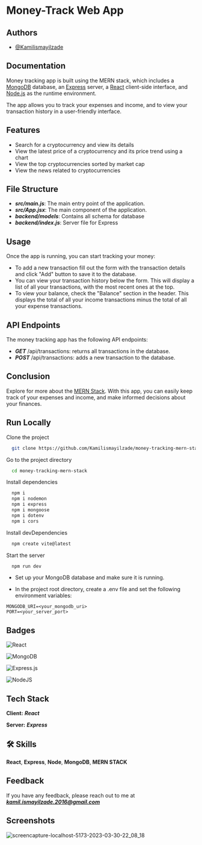 
# Money-Track Web App




## Authors

- [@Kamilismayilzade](https://www.github.com/Kamilismayilzade)


## Documentation

Money tracking app is built using the MERN stack, which includes a [MongoDB](https://www.mongodb.com/cloud/atlas/lp/try4?utm_content=rlsavisitor&utm_source=google&utm_campaign=search_gs_pl_evergreen_atlas_core_retarget-brand_gic-null_emea-all_ps-all_desktop_eng_lead&utm_term=mongodb&utm_medium=cpc_paid_search&utm_ad=e&utm_ad_campaign_id=14412646455&adgroup=131761126492&cq_cmp=14412646455&gclid=CjwKCAjw5pShBhB_EiwAvmnNV4k66VB5v5wKgReGu4166hKksJGPKW3poYDBLTlILVgMPCim0HBFiBoCG5MQAvD_BwE) database, an [Express](https://expressjs.com/) server, a [React](https://react.dev/) client-side interface, and [Node.js](https://nodejs.org/en) as the runtime environment.

The app allows you to track your expenses and income, and to view your transaction history in a user-friendly interface.
## Features

- Search for a cryptocurrency and view its details
- View the latest price of a cryptocurrency and its price trend using a chart
- View the top cryptocurrencies sorted by market cap
- View the news related to cryptocurrencies


## File Structure

- ***src/main.js***: The main entry point of the application.
- ***src/App.jsx***: The main component of the application.
- ***backend/models***: Contains all schema for database
- ***backend/index.js***: Server file for Express


## Usage
Once the app is running, you can start tracking your money:

- To add a new transaction fill out the form with the transaction details and click "Add" button to save it to the database.
- You can view your transaction history below the form. This will display a list of all your transactions, with the most recent ones at the top.
- To view your balance, check the "Balance" section in the header. This displays the total of all your income transactions minus the total of all your expense transactions.

## API Endpoints
The money tracking app has the following API endpoints:

- ***GET*** /api/transactions: returns all transactions in the database.
- ***POST*** /api/transactions: adds a new transaction to the database.



## Conclusion

Explore for more about the [MERN Stack](https://www.mongodb.com/mern-stack). With this app, you can easily keep track of your expenses and income, and make informed decisions about your finances. 
## Run Locally

Clone the project

```bash
  git clone https://github.com/Kamilismayilzade/money-tracking-mern-stack
```

Go to the project directory

```bash
  cd money-tracking-mern-stack
```

Install dependencies

```bash
  npm i
  npm i nodemon
  npm i express
  npm i mongoose
  npm i dotenv
  npm i cors
```

Install devDependencies

```bash
  npm create vite@latest
```

Start the server

```bash
  npm run dev
```

- Set up your MongoDB database and make sure it is running.

- In the project root directory, create a .env file and set the following environment variables:

```
MONGODB_URI=<your_mongodb_uri>
PORT=<your_server_port>
```


## Badges

![React](https://img.shields.io/badge/react-%2320232a.svg?style=for-the-badge&logo=react&logoColor=%2361DAFB) 

![MongoDB](https://img.shields.io/badge/MongoDB-%234ea94b.svg?style=for-the-badge&logo=mongodb&logoColor=white) 

![Express.js](https://img.shields.io/badge/express.js-%23404d59.svg?style=for-the-badge&logo=express&logoColor=%2361DAFB) 

![NodeJS](https://img.shields.io/badge/node.js-6DA55F?style=for-the-badge&logo=node.js&logoColor=white)
## Tech Stack

**Client:** *****React*****

**Server:** *****Express*****


## 🛠 Skills

****React****, ****Express****, ****Node****, ****MongoDB****, ****MERN STACK****


## Feedback

If you have any feedback, please reach out to me at *****kamil.ismayilzade.2016@gmail.com*****


## Screenshots



![screencapture-localhost-5173-2023-03-30-22_08_18](https://user-images.githubusercontent.com/84046930/228959293-973ac81a-8a3d-4f50-83dc-e79a3c561c13.png)
